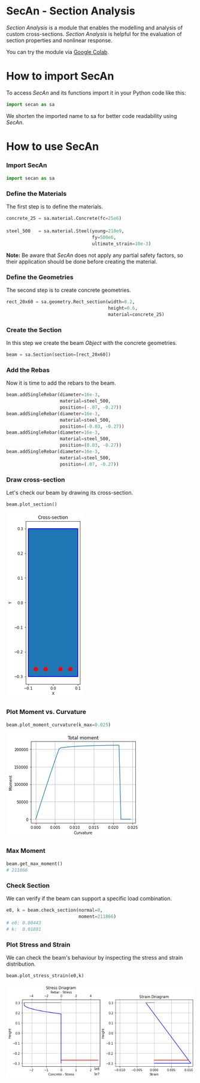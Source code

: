# SecAn - Section Analysis
<i>Section Analysis</i> is a module that enables the modelling and analysis of custom cross-sections. <i>Section Analysis</i> is helpful for the evaluation of section properties and nonlinear response.

You can try the module via <a href="https://colab.research.google.com/drive/1rYkoyhi-yrTdOGnE0fBuhZJfMV5kUh9-?usp=sharing">Google Colab</a>.

# How to import SecAn

To access <i>SecAn</i> and its functions import it in your Python code like this:

```python
import secan as sa
```

We shorten the imported name to sa for better code readability using <i>SecAn</i>.

# How to use SecAn

<h3> Import SecAn </h3>

```python
import secan as sa
```

<h3> Define the Materials </h3>

The first step is to define the materials.

```python
concrete_25 = sa.material.Concrete(fc=25e6)

steel_500   = sa.material.Steel(young=210e9,
                                fy=500e6,
                                ultimate_strain=10e-3)
```

<b>Note:</b> Be aware that <i>SecAn</i> does not apply any partial safety factors, so their application should be done before creating the material.

<h3> Define the Geometries </h3>

The second step is to create concrete geometries.

```python
rect_20x60 = sa.geometry.Rect_section(width=0.2,
                                      height=0.6,
                                      material=concrete_25)
```

<h3> Create the Section </h3>

In this step we create the beam <i>Object</i> with the concrete geometries.

```python
beam = sa.Section(section=[rect_20x60])
```

<h3> Add the Rebas </h3>

Now it is time to add the rebars to the beam.

```python
beam.addSingleRebar(diameter=16e-3,
                    material=steel_500,
                    position=(-.07, -0.27))
beam.addSingleRebar(diameter=16e-3,
                    material=steel_500,
                    position=(-0.03, -0.27))
beam.addSingleRebar(diameter=16e-3,
                    material=steel_500,
                    position=(0.03, -0.27))
beam.addSingleRebar(diameter=16e-3,
                    material=steel_500,
                    position=(.07, -0.27))
```

<h3> Draw cross-section </h3>

Let's check our beam by drawing its cross-section.

```python
beam.plot_section()
```

<img src="/Figures/cross-section.png">

<h3> Plot Moment vs. Curvature </h3>

```python
beam.plot_moment_curvature(k_max=0.025)
```

<img src="/Figures/moment_curvature.png">

<h3> Max Moment </h3>

```python
beam.get_max_moment()
# 211866
```

<h3> Check Section </h3>

We can verify if the beam can support a specific load combination.

```python
e0, k = beam.check_section(normal=0,
                           moment=211866)
# e0: 0.00443
# k:  0.01801
```

<h3> Plot Stress and Strain </h3>

We can check the beam's behaviour by inspecting the stress and strain distribution.

```python
beam.plot_stress_strain(e0,k)
```

<img src="/Figures/stress_strain.png">
